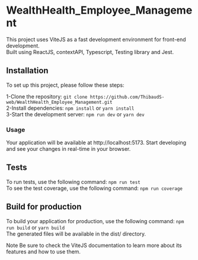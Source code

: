 # WealthHealth_Employee_Management

This project uses ViteJS as a fast development environment for front-end development.  
Built using ReactJS, contextAPI, Typescript, Testing library and Jest.

## Installation
To set up this project, please follow these steps:

1-Clone the repository: 
```git clone https://github.com/ThibaudS-web/WealthHealth_Employee_Management.git```  
2-Install dependencies: ```npm install``` or ```yarn install```  
3-Start the development server: ```npm run dev``` or ```yarn dev```
### Usage
Your application will be available at http://localhost:5173. Start developing and see your changes in real-time in your browser.

## Tests
To run tests, use the following command:
```npm run test```  
To see the test coverage, use the following command:
```npm run coverage```

## Build for production
To build your application for production, use the following command:
```npm run build```
or
```yarn build```  
The generated files will be available in the dist/ directory.

Note
Be sure to check the ViteJS documentation to learn more about its features and how to use them.